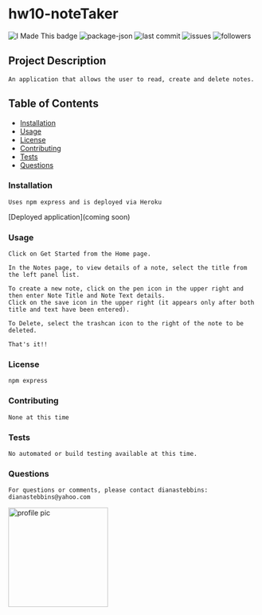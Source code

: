 # hw10-noteTaker
    
<img src="https://img.shields.io/badge/Look-I made this!-purple" alt="I Made This badge"></img>
<img src="https://img.shields.io/github/package-json/v/dianastebbins/hw10-noteTaker" alt="package-json">
<img src="https://img.shields.io/github/last-commit/dianastebbins/hw10-noteTaker" alt="last commit">
<img src="https://img.shields.io/github/issues-raw/dianastebbins/hw10-noteTaker" alt="issues">
<img src="https://img.shields.io/github/followers/dianastebbins?label=Follow" alt="followers">

## Project Description
```
An application that allows the user to read, create and delete notes.
```

## Table of Contents
* [Installation](#installation)
* [Usage](#usage)
* [License](#license)
* [Contributing](#contributing)
* [Tests](#tests)
* [Questions](#questions)

### Installation
```
Uses npm express and is deployed via Heroku
```
[Deployed application](coming soon)

### Usage
```
Click on Get Started from the Home page. 

In the Notes page, to view details of a note, select the title from the left panel list. 

To create a new note, click on the pen icon in the upper right and then enter Note Title and Note Text details. 
Click on the save icon in the upper right (it appears only after both title and text have been entered). 

To Delete, select the trashcan icon to the right of the note to be deleted. 

That's it!!
```

### License
```
npm express
```

### Contributing
```
None at this time
```

### Tests
```
No automated or build testing available at this time.
```

### Questions
```
For questions or comments, please contact dianastebbins:
dianastebbins@yahoo.com
```
<img src="https://avatars2.githubusercontent.com/u/60168608?v=4" alt="profile pic" width="200px" height="200px">